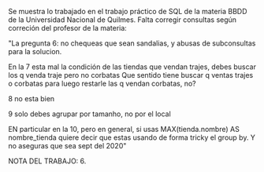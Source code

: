 Se muestra lo trabajado en el trabajo práctico de SQL de la materia BBDD de la Universidad Nacional de Quilmes.
Falta corregir consultas según correción del profesor de la materia:

"La pregunta 6: no chequeas que sean sandalias, y abusas de subconsultas para la solucion.

En la 7 esta mal la condición de las tiendas que vendan trajes, debes buscar los q venda traje pero no corbatas
Que sentido tiene buscar q ventas trajes o corbatas para luego restarle las q vendan corbatas, no?

8 no esta bien

9 solo debes agrupar por tamanho, no por el local

EN particular en la 10, pero en general, si usas MAX(tienda.nombre) AS nombre_tienda quiere decir que estas usando de forma tricky el group by.
Y no aseguras que sea sept del 2020"


NOTA DEL TRABAJO: 6.
